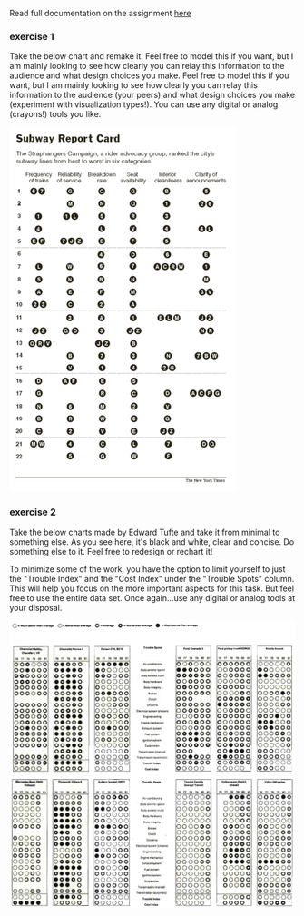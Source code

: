 Read full documentation on the assignment [here](https://www.notion.so/assignment-1-9d4911620b5d45698b4b9ca098a5ac53)

### exercise 1

Take the below chart and remake it. Feel free to model this if you want, but I am mainly looking to see how clearly you can relay this information to the audience and what design choices you make. Feel free to model this if you want, but I am mainly looking to see how clearly you can relay this information to the audience (your peers) and what design choices you make (experiment with visualization types!). You can use any digital or analog (crayons!) tools you like.

![New York Times Subway Report Card](/assets/nyt_subwayreport.gif)

### exercise 2

Take the below charts made by Edward Tufte and take it from minimal to something else. As you see here, it's black and white, clear and concise. Do something else to it. Feel free to redesign or rechart it!

To minimize some of the work, you have the option to limit yourself to just the "Trouble Index" and the "Cost Index" under the "Trouble Spots" column. This will help you focus on the more important aspects for this task. But feel free to use the entire data set. Once again...use any digital or analog tools at your disposal.

![Edward Tufte Chart 1](/assets/tufte_chart1.png)
![Edward Tufte Chart 2](/assets/tufte_chart.png)

